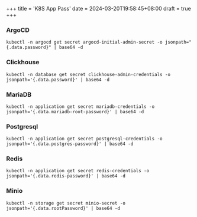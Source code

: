 +++
title = 'K8S App Pass'
date = 2024-03-20T19:58:45+08:00
draft = true
+++

### ArgoCD
```shell
kubectl -n argocd get secret argocd-initial-admin-secret -o jsonpath="{.data.password}" | base64 -d
```

### Clickhouse
```shell
kubectl -n database get secret clickhouse-admin-credentials -o jsonpath='{.data.password}' | base64 -d
```

### MariaDB
```shell
kubectl -n application get secret mariadb-credentials -o jsonpath='{.data.mariadb-root-password}' | base64 -d
```

### Postgresql
```shell
kubectl -n application get secret postgresql-credentials -o jsonpath='{.data.postgres-password}' | base64 -d
```

### Redis
```shell
kubectl -n application get secret redis-credentials -o jsonpath='{.data.redis-password}' | base64 -d
```

### Minio
```shell
kubectl -n storage get secret minio-secret -o jsonpath='{.data.rootPassword}' | base64 -d
```